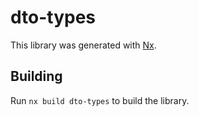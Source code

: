 # dto-types

This library was generated with [Nx](https://nx.dev).

## Building

Run `nx build dto-types` to build the library.
